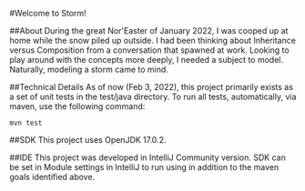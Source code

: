 #Welcome to Storm!

##About
During the great Nor'Easter of January 2022, I was cooped up at home while the snow piled up outside.  I had been 
thinking about Inheritance versus Composition from a conversation that spawned at work.  Looking to 
play around with the concepts more deeply, I needed a subject to model.  Naturally, modeling a storm 
came to mind.

##Technical Details
As of now (Feb 3, 2022), this project primarily exists as a set of unit tests in the test/java directory.  To run all 
tests, automatically, via maven, use the following command:
```aidl
mvn test
```
##SDK
This project uses OpenJDK 17.0.2.

##IDE
This project was developed in IntelliJ Community version.  SDK can be set in Module settings in IntelliJ to run using 
in addition to the maven goals identified above.


